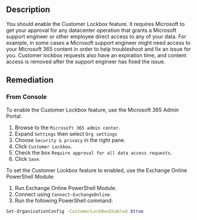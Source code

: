 ## Description

You should enable the Customer Lockbox feature. It requires Microsoft to get your approval for any datacenter operation that grants a Microsoft support engineer or other employee direct access to any of your data. For example, in some cases a Microsoft support engineer might need access to your Microsoft 365 content in order to help troubleshoot and fix an issue for you. Customer lockbox requests also have an expiration time, and content access is removed after the support engineer has fixed the issue.

## Remediation

### From Console

To enable the Customer Lockbox feature, use the Microsoft 365 Admin Portal:

1. Browse to the `Microsoft 365 admin center`.
2. Expand `Settings` then select `Org settings`
3. Choose `Security & privacy` in the right pane.
4. Click `Customer Lockbox`.
5. Check the box `Require approval for all data access requests`.
6. Click `Save`.

To set the Customer Lockbox feature to enabled, use the Exchange Online PowerShell Module:

1. Run Exchange Online PowerShell Module.
2. Connect using `Connect-ExchangeOnline`.
3. Run the following PowerShell command:

```bash
Set-OrganizationConfig -CustomerLockBoxEnabled $true
```
